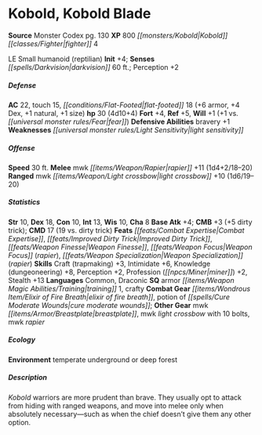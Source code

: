 ﻿---
cssclass: [monsters]
title1: Kobold, Kobold Blade
title2: Kobold Blade
CR: 3
sources:
- name: Monster Codex
  page: 130
  link: http://paizo.com/products/btpy9926?Pathfinder-Roleplaying-Game-Monster-Codex
XP: 800
race: Kobold
classes:
- fighter 4
alignment: LE
size: Small
type: humanoid
subtypes:
- reptilian
initiative:
  bonus: 4
senses:
  darkvision: 60
AC:
  AC: 22
  touch: 15
  flat_footed: 18
  components:
    armor: 6
    dex: 4
    natural: 1
    size: 1
HP:
  HP: 30
  long: 4d10+4
saves:
  fort: 4
  ref: 5
  will: 1
  will_other: +1 vs. fear
defensive_abilities:
- bravery +1
weaknesses:
- light sensitivity
speeds:
  base: 30
attacks:
  melee:
  - - text: mwk rapier +11 (1d4+2/18-20)
      entries:
      - - damage: 1d4+2
          crit_range: 18-20
      attack: mwk rapier
      bonus:
      - 11
  ranged:
  - - text: mwk light crossbow +10 (1d6/19-20)
      entries:
      - - damage: 1d6
          crit_range: 19-20
      attack: mwk light crossbow
      bonus:
      - 10
ability_scores:
  STR: 10
  DEX: 18
  CON: 10
  INT: 13
  WIS: 10
  CHA: 8
BAB: 4
CMB: 3
CMB_other: +5 dirty trick
CMD: 17
CMD_other: 19 vs. dirty trick
feats:
- name: Combat Expertise
- superscripts:
  - APG
  name: Improved Dirty Trick
- name: Weapon Finesse
- name: Weapon Focus (rapier)
- name: Weapon Specialization (rapier)
skills:
  Craft (trapmaking): 3
  Intimidate: 6
  Knowledge (dungeoneering): 8
  Perception: 2
  Profession (miner): 2
  Stealth: 13
languages:
- Common
- Draconic
special_qualities:
- armor training 1
- crafty
gear:
  combat:
  - elixir of fire breath
  - potion of cure moderate wounds
  other:
  - mwk breastplate
  - mwk light crossbow with 10 bolts
  - mwk rapier
ecology:
  environment: temperate underground or deep forest
desc_long: Kobold warriors are more prudent than brave. They usually opt to attack
  from hiding with ranged weapons, and move into melee only when absolutely necessary-such
  as when the chief doesn't give them any other option.

---

# Kobold, Kobold Blade

**Source** Monster Codex pg. 130
**XP** 800
_[[monsters/Kobold|Kobold]]_ _[[classes/Fighter|fighter]]_ 4

LE Small humanoid (reptilian)
**Init** +4; **Senses** _[[spells/Darkvision|darkvision]]_ 60 ft.; Perception +2

##### Defense

**AC** 22, touch 15, _[[conditions/Flat-Footed|flat-footed]]_ 18 (+6 armor, +4 Dex, +1 natural, +1 size)
**hp** 30 (4d10+4)
**Fort** +4, **Ref** +5, **Will** +1 (+1 vs. _[[universal monster rules/Fear|fear]]_)
**Defensive Abilities** bravery +1
**Weaknesses** _[[universal monster rules/Light Sensitivity|light sensitivity]]_

##### Offense
**Speed** 30 ft.
**Melee** mwk _[[items/Weapon/Rapier|rapier]]_ +11 (1d4+2/18–20)
**Ranged** mwk _[[items/Weapon/Light crossbow|light crossbow]]_ +10 (1d6/19–20)

##### Statistics
**Str** 10, **Dex** 18, **Con** 10, **Int** 13, **Wis** 10, **Cha** 8
**Base Atk** +4; **CMB** +3 (+5 dirty trick); **CMD** 17 (19 vs. dirty trick)
**Feats** _[[feats/Combat Expertise|Combat Expertise]]_, _[[feats/Improved Dirty Trick|Improved Dirty Trick]]_, _[[feats/Weapon Finesse|Weapon Finesse]]_, _[[feats/Weapon Focus|Weapon Focus]]_ (_rapier_), _[[feats/Weapon Specialization|Weapon Specialization]]_ (_rapier_)
**Skills** Craft (trapmaking) +3, Intimidate +6, Knowledge (dungeoneering) +8, Perception +2, Profession (_[[npcs/Miner|miner]]_) +2, Stealth +13
**Languages** Common, Draconic
**SQ** armor _[[items/Weapon Magic Abilities/Training|training]]_ 1, crafty
**Combat Gear** _[[items/Wondrous Item/Elixir of Fire Breath|elixir of fire breath]]_, potion of _[[spells/Cure Moderate Wounds|cure moderate wounds]]_; **Other Gear** mwk _[[items/Armor/Breastplate|breastplate]]_, mwk _light crossbow_ with 10 bolts, mwk _rapier_

##### Ecology

**Environment** temperate underground or deep forest

##### Description

_Kobold_ warriors are more prudent than brave. They usually opt to attack from hiding with ranged weapons, and move into melee only when absolutely necessary—such as when the chief doesn’t give them any other option.